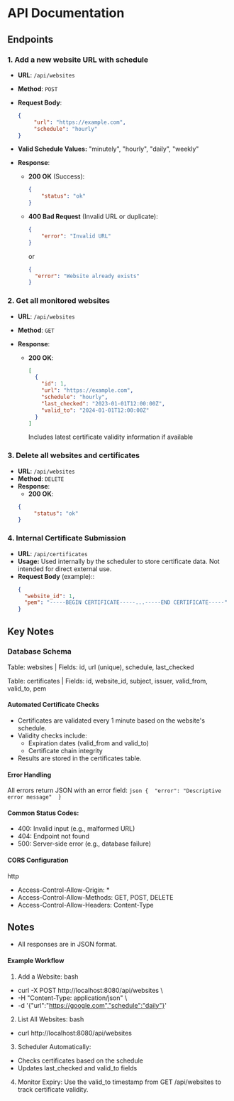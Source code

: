 # API Documentation

## Endpoints

### 1. Add a new website URL with schedule

- **URL**: `/api/websites`
- **Method**: `POST`
- **Request Body**:

  ```json
  {
       "url": "https://example.com",
       "schedule": "hourly"
  }
  ```
- **Valid Schedule Values:** "minutely", "hourly", "daily", "weekly"
- **Response**:
  - **200 OK** (Success):
    ```json
    {
        "status": "ok"
    }
    ```
  - **400 Bad Request** (Invalid URL or duplicate):
    ```json
    {
        "error": "Invalid URL"
    }
    ```
     or
    ```json
    {
      "error": "Website already exists"
    }
### 2. Get all monitored websites

- **URL**: `/api/websites`
- **Method**: `GET`
- **Response**:

  - **200 OK**:
    ```json
    [
      {
        "id": 1,
        "url": "https://example.com",
        "schedule": "hourly",
        "last_checked": "2023-01-01T12:00:00Z",
        "valid_to": "2024-01-01T12:00:00Z"
      }
    ]
    ```
    Includes latest certificate validity information if available

### 3. Delete all websites and certificates

- **URL**: `/api/websites`
- **Method**: `DELETE`
- **Response**:
    - **200 OK**:
    ```json
    {
         "status": "ok"
    }
    ```

### 4. Internal Certificate Submission

- **URL**: `/api/certificates`
- **Usage:** Used internally by the scheduler to store certificate data. Not intended for direct external use.
- **Request Body** (example)::
    ```json
    {
      "website_id": 1,
      "pem": "-----BEGIN CERTIFICATE-----...-----END CERTIFICATE-----"
    }
    ```
 
## Key Notes
### Database Schema
Table: websites     |	Fields: id, url (unique), schedule, last_checked

Table: certificates |	Fields: id, website_id,   subject,  issuer,      valid_from, valid_to, pem

#### Automated Certificate Checks
- Certificates are validated every 1 minute based on the website's schedule.
- Validity checks include:
  * Expiration dates (valid_from and valid_to)
  * Certificate chain integrity
- Results are stored in the certificates table.

#### Error Handling
All errors return JSON with an error field:
    ```json
     { 
        "error": "Descriptive error message" 
     }
    ```
#### Common Status Codes:
- 400: Invalid input (e.g., malformed URL)
- 404: Endpoint not found
- 500: Server-side error (e.g., database failure)

#### CORS Configuration 

http
* Access-Control-Allow-Origin: *
* Access-Control-Allow-Methods: GET, POST, DELETE
* Access-Control-Allow-Headers: Content-Type
     

## Notes
- All responses are in JSON format.

#### Example Workflow
1. Add a Website:
bash
* curl -X POST http://localhost:8080/api/websites \
* -H "Content-Type: application/json" \
* -d '{"url":"https://google.com","schedule":"daily"}'
2. List All Websites:
bash
* curl http://localhost:8080/api/websites
3. Scheduler Automatically:
 - Checks certificates based on the schedule
 - Updates last_checked and valid_to fields
4. Monitor Expiry:
Use the valid_to timestamp from GET /api/websites to track certificate validity.